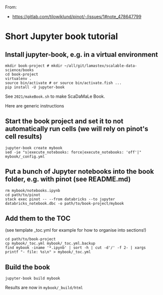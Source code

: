 From:

- https://gitlab.com/tilowiklund/pinot/-/issues/1#note_478647799

# Short Jupyter book tutorial 

## Install jupyter-book, e.g. in a virtual environment

```
mkdir book-project # mkdir ~/all/git/lamastex/scalable-data-science/books
cd book-project
virtualenv .
source bin/activate # or source bin/activate.fish ...
pip install -U jupyter-book
```

See `2021/makeBook.sh` to make ScaDaMaLe Book.

Here are generic instructions

## Start the book project and set it to not automatically run cells (we will rely on pinot's cell results)

```
jupyter-book create mybook
sed -ie "s|execute_notebooks: force|execute_notebooks: 'off'|" mybook/_config.yml
```

## Put a bunch of Jupyter notebooks into the book folder, e.g. with pinot (see README.md)

```
rm mybook/notebooks.ipynb
cd path/to/pinot
stack exec pinot -- --from databricks --to jupyter databricks_notebook.dbc -o path/to/book-project/mybook
```

## Add them to the TOC 

(see template _toc.yml for example for how to organise into sections!)

```
cd path/to/book-project
cp mybook/_toc.yml mybook/_toc.yml.backup
find mybook -iname '*.ipynb' | sort -h | cut -d'/' -f 2- | xargs printf "- file: %s\n" > mybook/_toc.yml
```

## Build the book

```
jupyter-book build mybook
```

Results are now in `mybook/_build/html`

